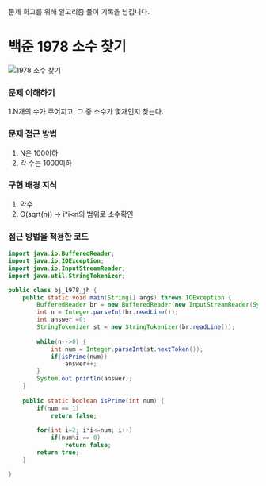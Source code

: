 문제 회고를 위해 알고리즘 풀이 기록을 남깁니다.

# 백준 1978 소수 찾기
![1978 소수 찾기](https://www.acmicpc.net/problem/1987)

### 문제 이해하기
1.N개의 수가 주어지고, 그 중 소수가 몇개인지 찾는다.
 

### 문제 접근 방법
1. N은 100이하
2. 각 수는 1000이하


### 구현 배경 지식
1. 약수
2. O(sqrt(n)) -> i*i<n의 범위로 소수확인

### 접근 방법을 적용한 코드
```java
import java.io.BufferedReader;
import java.io.IOException;
import java.io.InputStreamReader;
import java.util.StringTokenizer;

public class bj_1978_jh {
	public static void main(String[] args) throws IOException {
		BufferedReader br = new BufferedReader(new InputStreamReader(System.in));
		int n = Integer.parseInt(br.readLine());
		int answer =0;
		StringTokenizer st = new StringTokenizer(br.readLine());
		
		while(n-->0) {
			int num = Integer.parseInt(st.nextToken());
			if(isPrime(num))
				answer++;
		}
		System.out.println(answer);
	}
	
	public static boolean isPrime(int num) {
		if(num == 1)
			return false;
		
		for(int i=2; i*i<=num; i++)
			if(num%i == 0)
				return false;
		return true;
	}

}
```

